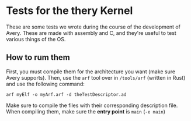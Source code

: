 # Tests for the thery Kernel
These are some tests we wrote during the course of the development of Avery. These are made with assembly and C, and they're useful to test various things of the OS. 

## How to rum them
First, you must compile them for the architecture you want (make sure Avery supports). Then, use the `arf` tool over in `/tools/arf` (written in Rust) and use the following command:
```
arf myElf -o myArf.arf -d theTestDescriptor.ad
```
Make sure to compile the files with their corresponding description file. When compiling them, make sure the **entry point** is `main` (`-e main`)